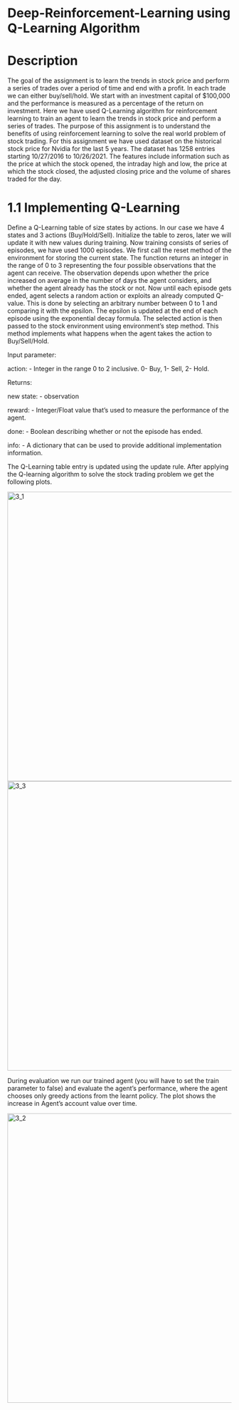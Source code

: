 # Deep-Reinforcement-Learning using Q-Learning Algorithm
 
# Description
The goal of the assignment is to learn the trends in stock price and perform a series of trades over a period of time and end with a profit.
In each trade we can either buy/sell/hold. We start with an investment capital of $100,000 and the performance is measured as a percentage of the return on investment. Here we have used Q-Learning algorithm for reinforcement learning to train an agent to learn the trends in stock price and perform a series of trades. The purpose of this assignment is to understand the benefits of using reinforcement learning to solve the real world problem of stock trading.
For this assignment we have used dataset on the historical stock price for Nvidia for the last 5 years.
The dataset has 1258 entries starting 10/27/2016 to 10/26/2021. The features include information such as the price at which the stock opened, the intraday high and low, the price at which the stock closed, the adjusted closing price and the volume of shares traded for the day.

# 1.1 Implementing Q-Learning
Define a Q-Learning table of size states by actions. 
In our case we have 4 states and 3 actions (Buy/Hold/Sell).
Initialize the table to zeros, later we will update it with new values during training.
Now training consists of series of episodes, we have used 1000 episodes.
We first call the reset method of the environment for storing the current state. The function returns an integer in the range of 0 to 3 representing the four possible observations that the agent can receive.
The observation depends upon whether the price increased on average in the number of days the agent considers, and whether the agent already has the stock or not.
Now until each episode gets ended, agent selects a random action or exploits an already computed Q-value. This is done by selecting an arbitrary number between 0 to 1 and comparing it with the epsilon. The epsilon is updated at the end of each episode using the exponential decay formula.
The selected action is then passed to the stock environment using environment’s step method. This method implements what happens when the agent takes the action to Buy/Sell/Hold.

Input parameter:

action: - Integer in the range 0 to 2 inclusive. 0- Buy, 1- Sell, 2- Hold.

Returns:

new state: - observation

reward: - Integer/Float value that’s used to measure the performance of the agent.

done: - Boolean describing whether or not the episode has ended.

info: - A dictionary that can be used to provide additional implementation information.

The Q-Learning table entry is updated using the update rule.
After applying the Q-learning algorithm to solve the stock trading problem we get the following plots.

<img width="650" alt="3_1" src="https://user-images.githubusercontent.com/52970601/150617238-96e7a7e8-2d63-4d44-a22c-284adbd0ed5b.png">

<img width="650" alt="3_3" src="https://user-images.githubusercontent.com/52970601/150617261-cb527652-696b-4388-8299-2b27a7acb3e3.png">

During evaluation we run our trained agent (you will have to set the train parameter to false) and evaluate the agent’s performance, where the agent chooses only greedy actions from the learnt policy.
The plot shows the increase in Agent’s account value over time.

<img width="650" alt="3_2" src="https://user-images.githubusercontent.com/52970601/150617290-aa3661b3-4355-484c-b943-6cda82475ba4.png">
